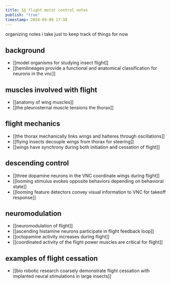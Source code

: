 ```yaml
---
title: §§ flight motor control notes
publish: "true"
timestamp: 2024-09-09 17:38
---
```

organizing notes i take just to keep track of things for now
## background
- [[model organisms for studying insect flight]]
- [[hemilineages provide a functional and anatomical classification for neurons in the vnc]]
## muscles involved with flight
- [[anatomy of wing muscles]]
- [[the pleurosternal muscle tensions the thorax]]
## flight mechanics
- [[the thorax mechanically links wings and halteres through oscillations]]
- [[flying insects decouple wings from thorax for steering]]
- [[wings have synchrony during both initiation and cessation of flight]]
## descending control
- [[three dopamine neurons in the VNC coordinate wings during flight]]
- [[looming stimulus evokes opposite behaviors depending on behavioral state]]
- [[looming feature detectors convey visual information to VNC for takeoff response]]
## neuromodulation
- [[neuromodulation of flight]]
- [[ascending histamine neurons participate in flight feedback loop]]
- [[octopamine activity increases during flight]]
- [[coordinated activity of the flight power muscles are critical for flight]]
## examples of flight cessation
- [[bio robotic research coarsely demonstrate flight cessation with implanted neural stimulations in large insects]]
